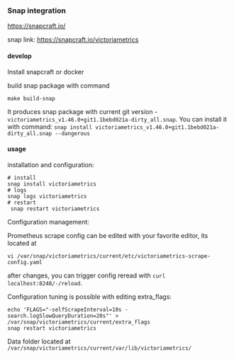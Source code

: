 ### Snap integration

<https://snapcraft.io/>

snap link: <https://snapcraft.io/victoriametrics>

#### develop

Install snapcraft or docker

build snap package with command

 ```console
make build-snap
```

It produces snap package with current git version - `victoriametrics_v1.46.0+git1.1bebd021a-dirty_all.snap`.
You can install it with command: `snap install victoriametrics_v1.46.0+git1.1bebd021a-dirty_all.snap --dangerous`

#### usage

installation and configuration:

```console
# install
snap install victoriametrics
# logs
snap logs victoriametrics
# restart
 snap restart victoriametrics
```

Configuration management:

 Prometheus scrape config can be edited with your favorite editor, its located at

```console
vi /var/snap/victoriametrics/current/etc/victoriametrics-scrape-config.yaml
```

after changes, you can trigger config reread with `curl localhost:8248/-/reload`.

Configuration tuning is possible with editing extra_flags:

```console
echo 'FLAGS="-selfScrapeInterval=10s -search.logSlowQueryDuration=20s"' > /var/snap/victoriametrics/current/extra_flags
snap restart victoriametrics
```

Data folder located at `/var/snap/victoriametrics/current/var/lib/victoriametrics/`
